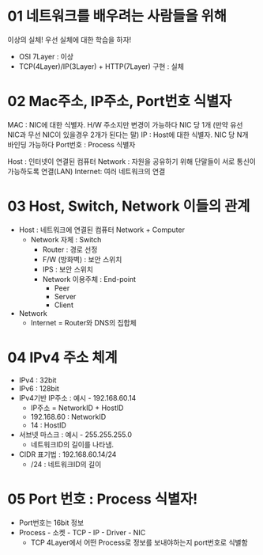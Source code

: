 # 01 네트워크를 배우려는 사람들을 위해
이상의 실체!
우선 실체에 대한 학습을 하자!
- OSI 7Layer : 이상
- TCP(4Layer)/IP(3Layer) + HTTP(7Layer) 구현 : 실체

# 02 Mac주소, IP주소, Port번호 식별자
MAC : NIC에 대한 식별자. H/W 주소지만 변경이 가능하다 NIC 당 1개 (만약 유선 NIC과 무선 NIC이 있을경우 2개가 된다는 말)
IP : Host에 대한 식별자. NIC 당 N개 바인딩 가능하다
Port번호 : Process 식별자

Host : 인터넷이 연결된 컴퓨터
Network : 자원을 공유하기 위해 단말들이 서로 통신이 가능하도록 연결(LAN)
Internet: 여러 네트워크의 연결

# 03 Host, Switch, Network 이들의 관계
- Host : 네트워크에 연결된 컴퓨터 Network + Computer
    - Network 자체 : Switch
        - Router : 경로 선정
        - F/W (방화벽) : 보안 스위치
        - IPS : 보안 스위치
        - Network 이용주체 : End-point
            - Peer
            - Server
            - Client
- Network
    - Internet = Router와 DNS의 집합체
        
# 04 IPv4 주소 체계
- IPv4 : 32bit
- IPv6 : 128bit
- IPv4기반 IP주소 : 예시 - 192.168.60.14
    - IP주소 = NetworkID + HostID
    - 192.168.60 : NetworkID
    - 14 : HostID
- 서브넷 마스크 : 예시 - 255.255.255.0
    - 네트워크ID의 길이를 나타냄.
- CIDR 표기법 : 192.168.60.14/24
    - /24 : 네트워크ID의 길이

# 05 Port 번호 : Process 식별자!
- Port번호는 16bit 정보
- Process - 소켓 - TCP - IP - Driver - NIC
    - TCP 4Layer에서 어떤 Process로 정보를 보내야하는지 port번호로 식별함